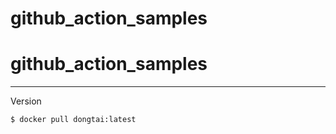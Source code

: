 # github_action_samples
# github_action_samples

---
Version
```bash
$ docker pull dongtai:latest
```
